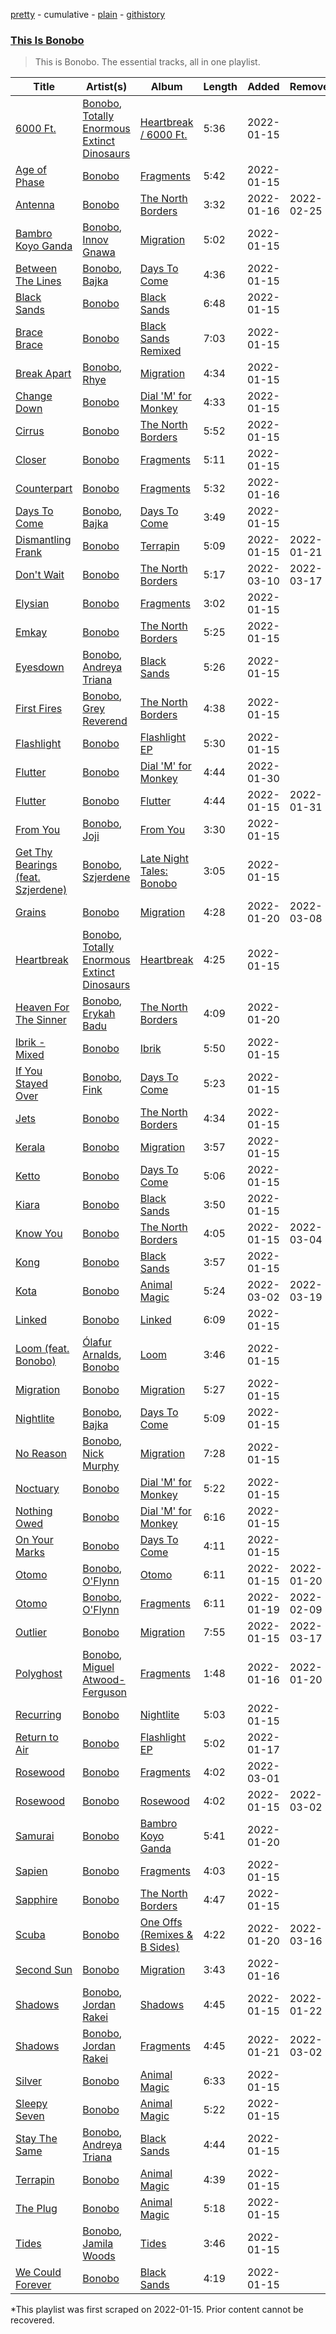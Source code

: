 [pretty](/playlists/pretty/37i9dQZF1DZ06evO02Y0rS.md) - cumulative - [plain](/playlists/plain/37i9dQZF1DZ06evO02Y0rS) - [githistory](https://github.githistory.xyz/mackorone/spotify-playlist-archive/blob/main/playlists/plain/37i9dQZF1DZ06evO02Y0rS)

### [This Is Bonobo](https://open.spotify.com/playlist/3Lqe04NZCgclmzpw1Wxzz9)

> This is Bonobo\. The essential tracks, all in one playlist.

| Title | Artist(s) | Album | Length | Added | Removed |
|---|---|---|---|---|---|
| [6000 Ft.](https://open.spotify.com/track/5VDnV2q6OrlrPsHsDZtIP1) | [Bonobo](https://open.spotify.com/artist/0cmWgDlu9CwTgxPhf403hb), [Totally Enormous Extinct Dinosaurs](https://open.spotify.com/artist/0g3NiCRhEv7M4SEDMrpItN) | [Heartbreak / 6000 Ft.](https://open.spotify.com/album/1IjSVLxs6dO3BmZ1adf6lt) | 5:36 | 2022-01-15 |  |
| [Age of Phase](https://open.spotify.com/track/0xIo8d1CLxARzQhaZwJ1RM) | [Bonobo](https://open.spotify.com/artist/0cmWgDlu9CwTgxPhf403hb) | [Fragments](https://open.spotify.com/album/4KjbNbnTnJ97kZgQkOHr6v) | 5:42 | 2022-01-15 |  |
| [Antenna](https://open.spotify.com/track/5YhKjllHOmPJMcTdctlOGe) | [Bonobo](https://open.spotify.com/artist/0cmWgDlu9CwTgxPhf403hb) | [The North Borders](https://open.spotify.com/album/7sN6lCgPf1rbZYmA3edMKv) | 3:32 | 2022-01-16 | 2022-02-25 |
| [Bambro Koyo Ganda](https://open.spotify.com/track/5EGJ7e7frJjYja6H4afzoT) | [Bonobo](https://open.spotify.com/artist/0cmWgDlu9CwTgxPhf403hb), [Innov Gnawa](https://open.spotify.com/artist/6FUsQ3dkSd27KwQ1iCugSV) | [Migration](https://open.spotify.com/album/2T64N96AVfsrRFJCUXQEoZ) | 5:02 | 2022-01-15 |  |
| [Between The Lines](https://open.spotify.com/track/0oBV4QAfY26kcYqRLRv5ST) | [Bonobo](https://open.spotify.com/artist/0cmWgDlu9CwTgxPhf403hb), [Bajka](https://open.spotify.com/artist/4V8wJAPq2ar1y1Zc8d9DhI) | [Days To Come](https://open.spotify.com/album/5HLoU4oijKdSIFOk2o7mYn) | 4:36 | 2022-01-15 |  |
| [Black Sands](https://open.spotify.com/track/6uoM7KHsyJsHZqBQHKjQbc) | [Bonobo](https://open.spotify.com/artist/0cmWgDlu9CwTgxPhf403hb) | [Black Sands](https://open.spotify.com/album/5m1RkwKeU7MV0Ni6PH2lPy) | 6:48 | 2022-01-15 |  |
| [Brace Brace](https://open.spotify.com/track/4NJmYXgwH27cVeJ6ctf9Dn) | [Bonobo](https://open.spotify.com/artist/0cmWgDlu9CwTgxPhf403hb) | [Black Sands Remixed](https://open.spotify.com/album/2tcn5o1g4FuVRuMGjn7G4v) | 7:03 | 2022-01-15 |  |
| [Break Apart](https://open.spotify.com/track/2pYvd6cHcAIMAM6xMD6nok) | [Bonobo](https://open.spotify.com/artist/0cmWgDlu9CwTgxPhf403hb), [Rhye](https://open.spotify.com/artist/2AcUPzkVWo81vumdzeLLRN) | [Migration](https://open.spotify.com/album/2T64N96AVfsrRFJCUXQEoZ) | 4:34 | 2022-01-15 |  |
| [Change Down](https://open.spotify.com/track/7eDNiX2DbNo7xhLlgjlGrh) | [Bonobo](https://open.spotify.com/artist/0cmWgDlu9CwTgxPhf403hb) | [Dial 'M' for Monkey](https://open.spotify.com/album/6TaDSeHRXqw06H2PlYsD5K) | 4:33 | 2022-01-15 |  |
| [Cirrus](https://open.spotify.com/track/2lJ4d8MCT6ZlDRHKJ1br14) | [Bonobo](https://open.spotify.com/artist/0cmWgDlu9CwTgxPhf403hb) | [The North Borders](https://open.spotify.com/album/7sN6lCgPf1rbZYmA3edMKv) | 5:52 | 2022-01-15 |  |
| [Closer](https://open.spotify.com/track/7mq6753542WZViD1wJ64Eo) | [Bonobo](https://open.spotify.com/artist/0cmWgDlu9CwTgxPhf403hb) | [Fragments](https://open.spotify.com/album/4KjbNbnTnJ97kZgQkOHr6v) | 5:11 | 2022-01-15 |  |
| [Counterpart](https://open.spotify.com/track/3jVU4LpHVHClU0YDJ8VBqz) | [Bonobo](https://open.spotify.com/artist/0cmWgDlu9CwTgxPhf403hb) | [Fragments](https://open.spotify.com/album/4KjbNbnTnJ97kZgQkOHr6v) | 5:32 | 2022-01-16 |  |
| [Days To Come](https://open.spotify.com/track/1mRTSIs40qa2L7omBzQd1u) | [Bonobo](https://open.spotify.com/artist/0cmWgDlu9CwTgxPhf403hb), [Bajka](https://open.spotify.com/artist/4V8wJAPq2ar1y1Zc8d9DhI) | [Days To Come](https://open.spotify.com/album/5HLoU4oijKdSIFOk2o7mYn) | 3:49 | 2022-01-15 |  |
| [Dismantling Frank](https://open.spotify.com/track/216lVtPGmb4ZWrGboV9q8o) | [Bonobo](https://open.spotify.com/artist/0cmWgDlu9CwTgxPhf403hb) | [Terrapin](https://open.spotify.com/album/4ZwmZFVIKSNOsjZKPlABuq) | 5:09 | 2022-01-15 | 2022-01-21 |
| [Don't Wait](https://open.spotify.com/track/1x6fQ08Smj58AYlSchDMVV) | [Bonobo](https://open.spotify.com/artist/0cmWgDlu9CwTgxPhf403hb) | [The North Borders](https://open.spotify.com/album/7sN6lCgPf1rbZYmA3edMKv) | 5:17 | 2022-03-10 | 2022-03-17 |
| [Elysian](https://open.spotify.com/track/0PYMIPuZk9AjcmkscMeC3D) | [Bonobo](https://open.spotify.com/artist/0cmWgDlu9CwTgxPhf403hb) | [Fragments](https://open.spotify.com/album/4KjbNbnTnJ97kZgQkOHr6v) | 3:02 | 2022-01-15 |  |
| [Emkay](https://open.spotify.com/track/37A0JOrJ5WnmhIyGNnAhRN) | [Bonobo](https://open.spotify.com/artist/0cmWgDlu9CwTgxPhf403hb) | [The North Borders](https://open.spotify.com/album/7sN6lCgPf1rbZYmA3edMKv) | 5:25 | 2022-01-15 |  |
| [Eyesdown](https://open.spotify.com/track/0XiHcuUEf1wmvmX1cOaVR9) | [Bonobo](https://open.spotify.com/artist/0cmWgDlu9CwTgxPhf403hb), [Andreya Triana](https://open.spotify.com/artist/6SKEuFZYhaTytrhtJjgnO2) | [Black Sands](https://open.spotify.com/album/5m1RkwKeU7MV0Ni6PH2lPy) | 5:26 | 2022-01-15 |  |
| [First Fires](https://open.spotify.com/track/2Yz2Z1ENB85nYrK3Rg2qxO) | [Bonobo](https://open.spotify.com/artist/0cmWgDlu9CwTgxPhf403hb), [Grey Reverend](https://open.spotify.com/artist/1EbvbxCONeiXZTVIS2Cw0e) | [The North Borders](https://open.spotify.com/album/7sN6lCgPf1rbZYmA3edMKv) | 4:38 | 2022-01-15 |  |
| [Flashlight](https://open.spotify.com/track/0CPEvRFKdvpK0veEeY56T6) | [Bonobo](https://open.spotify.com/artist/0cmWgDlu9CwTgxPhf403hb) | [Flashlight EP](https://open.spotify.com/album/1Gb1MCvhe6uBJrO1Vb8FlR) | 5:30 | 2022-01-15 |  |
| [Flutter](https://open.spotify.com/track/5K8WNrf5JvmBE6O0MbSRuJ) | [Bonobo](https://open.spotify.com/artist/0cmWgDlu9CwTgxPhf403hb) | [Dial 'M' for Monkey](https://open.spotify.com/album/6TaDSeHRXqw06H2PlYsD5K) | 4:44 | 2022-01-30 |  |
| [Flutter](https://open.spotify.com/track/118jpM7D5hnAEYJ6EzEY3G) | [Bonobo](https://open.spotify.com/artist/0cmWgDlu9CwTgxPhf403hb) | [Flutter](https://open.spotify.com/album/2RJzEXouslaRTm2EecGPcm) | 4:44 | 2022-01-15 | 2022-01-31 |
| [From You](https://open.spotify.com/track/3Qfqbu22C7aK2MuWBSnM5A) | [Bonobo](https://open.spotify.com/artist/0cmWgDlu9CwTgxPhf403hb), [Joji](https://open.spotify.com/artist/3MZsBdqDrRTJihTHQrO6Dq) | [From You](https://open.spotify.com/album/7CynwysFOxoGWp1QLAB6uZ) | 3:30 | 2022-01-15 |  |
| [Get Thy Bearings \(feat\. Szjerdene\)](https://open.spotify.com/track/6tqAkUVWAjqTzT363IzgCw) | [Bonobo](https://open.spotify.com/artist/0cmWgDlu9CwTgxPhf403hb), [Szjerdene](https://open.spotify.com/artist/5WcgyMkdfILvNCPTavIINv) | [Late Night Tales: Bonobo](https://open.spotify.com/album/75mOIzgjMsFLN5hyQlpsy8) | 3:05 | 2022-01-15 |  |
| [Grains](https://open.spotify.com/track/0f3G1ecfRIffW1qhQt1lEG) | [Bonobo](https://open.spotify.com/artist/0cmWgDlu9CwTgxPhf403hb) | [Migration](https://open.spotify.com/album/2T64N96AVfsrRFJCUXQEoZ) | 4:28 | 2022-01-20 | 2022-03-08 |
| [Heartbreak](https://open.spotify.com/track/4b6WRfxJRY40RBpl3TMQVq) | [Bonobo](https://open.spotify.com/artist/0cmWgDlu9CwTgxPhf403hb), [Totally Enormous Extinct Dinosaurs](https://open.spotify.com/artist/0g3NiCRhEv7M4SEDMrpItN) | [Heartbreak](https://open.spotify.com/album/41oY7hIc9CdA5FtWQVyFAU) | 4:25 | 2022-01-15 |  |
| [Heaven For The Sinner](https://open.spotify.com/track/6t7SsmMEWNNJaFEpIjrYop) | [Bonobo](https://open.spotify.com/artist/0cmWgDlu9CwTgxPhf403hb), [Erykah Badu](https://open.spotify.com/artist/7IfculRW2WXyzNQ8djX8WX) | [The North Borders](https://open.spotify.com/album/7sN6lCgPf1rbZYmA3edMKv) | 4:09 | 2022-01-20 |  |
| [Ibrik \- Mixed](https://open.spotify.com/track/6vgr2cK1a1OXF2IQ9FE8yB) | [Bonobo](https://open.spotify.com/artist/0cmWgDlu9CwTgxPhf403hb) | [Ibrik](https://open.spotify.com/album/10TxTr1G45OpSRG6tXs9nt) | 5:50 | 2022-01-15 |  |
| [If You Stayed Over](https://open.spotify.com/track/1yGTwR9AcrzQ67JGnwO3jZ) | [Bonobo](https://open.spotify.com/artist/0cmWgDlu9CwTgxPhf403hb), [Fink](https://open.spotify.com/artist/2t9yJDJIEtvPmr2iRIdqBf) | [Days To Come](https://open.spotify.com/album/5HLoU4oijKdSIFOk2o7mYn) | 5:23 | 2022-01-15 |  |
| [Jets](https://open.spotify.com/track/3cg38isdTrBH63B4BMywsw) | [Bonobo](https://open.spotify.com/artist/0cmWgDlu9CwTgxPhf403hb) | [The North Borders](https://open.spotify.com/album/7sN6lCgPf1rbZYmA3edMKv) | 4:34 | 2022-01-15 |  |
| [Kerala](https://open.spotify.com/track/5DAjrJqXqYtgr67pVhmUeR) | [Bonobo](https://open.spotify.com/artist/0cmWgDlu9CwTgxPhf403hb) | [Migration](https://open.spotify.com/album/2T64N96AVfsrRFJCUXQEoZ) | 3:57 | 2022-01-15 |  |
| [Ketto](https://open.spotify.com/track/4Gkd4msFAFTiDxFZcg9r8i) | [Bonobo](https://open.spotify.com/artist/0cmWgDlu9CwTgxPhf403hb) | [Days To Come](https://open.spotify.com/album/5HLoU4oijKdSIFOk2o7mYn) | 5:06 | 2022-01-15 |  |
| [Kiara](https://open.spotify.com/track/7sqii6BhIDpJChYpU3WjwS) | [Bonobo](https://open.spotify.com/artist/0cmWgDlu9CwTgxPhf403hb) | [Black Sands](https://open.spotify.com/album/5m1RkwKeU7MV0Ni6PH2lPy) | 3:50 | 2022-01-15 |  |
| [Know You](https://open.spotify.com/track/7rF2bHXc5wa3hM3114pppm) | [Bonobo](https://open.spotify.com/artist/0cmWgDlu9CwTgxPhf403hb) | [The North Borders](https://open.spotify.com/album/7sN6lCgPf1rbZYmA3edMKv) | 4:05 | 2022-01-15 | 2022-03-04 |
| [Kong](https://open.spotify.com/track/7Cg3F9ZsZ2TYUnlza49NYh) | [Bonobo](https://open.spotify.com/artist/0cmWgDlu9CwTgxPhf403hb) | [Black Sands](https://open.spotify.com/album/5m1RkwKeU7MV0Ni6PH2lPy) | 3:57 | 2022-01-15 |  |
| [Kota](https://open.spotify.com/track/1hHswNRFdwR5HZSBKdVEOs) | [Bonobo](https://open.spotify.com/artist/0cmWgDlu9CwTgxPhf403hb) | [Animal Magic](https://open.spotify.com/album/4fwdKlGLJuEB9UuCHaNKql) | 5:24 | 2022-03-02 | 2022-03-19 |
| [Linked](https://open.spotify.com/track/3rCtueI7qBN2kZBZnXuk5K) | [Bonobo](https://open.spotify.com/artist/0cmWgDlu9CwTgxPhf403hb) | [Linked](https://open.spotify.com/album/6Eb3lH04iEMK0YJ8gk01MR) | 6:09 | 2022-01-15 |  |
| [Loom \(feat\. Bonobo\)](https://open.spotify.com/track/3Yagxg6rtkwN01AYzA862i) | [Ólafur Arnalds](https://open.spotify.com/artist/7E3BRXV9ZbCt5lQTCXMTia), [Bonobo](https://open.spotify.com/artist/0cmWgDlu9CwTgxPhf403hb) | [Loom](https://open.spotify.com/album/2kfPunUS5HqupNVAueFmgM) | 3:46 | 2022-01-15 |  |
| [Migration](https://open.spotify.com/track/61g7oQKm8DFEL7r2g9LS8x) | [Bonobo](https://open.spotify.com/artist/0cmWgDlu9CwTgxPhf403hb) | [Migration](https://open.spotify.com/album/2T64N96AVfsrRFJCUXQEoZ) | 5:27 | 2022-01-15 |  |
| [Nightlite](https://open.spotify.com/track/1gI1nC5E3ObyMtejdc8crP) | [Bonobo](https://open.spotify.com/artist/0cmWgDlu9CwTgxPhf403hb), [Bajka](https://open.spotify.com/artist/4V8wJAPq2ar1y1Zc8d9DhI) | [Days To Come](https://open.spotify.com/album/5HLoU4oijKdSIFOk2o7mYn) | 5:09 | 2022-01-15 |  |
| [No Reason](https://open.spotify.com/track/3aWPdd6U1xbsIEGEpUaPyQ) | [Bonobo](https://open.spotify.com/artist/0cmWgDlu9CwTgxPhf403hb), [Nick Murphy](https://open.spotify.com/artist/2Q0MyH5YMI5HPQjFjlq5g3) | [Migration](https://open.spotify.com/album/2T64N96AVfsrRFJCUXQEoZ) | 7:28 | 2022-01-15 |  |
| [Noctuary](https://open.spotify.com/track/1sVPnm3MQqQGaCUH1OO8NV) | [Bonobo](https://open.spotify.com/artist/0cmWgDlu9CwTgxPhf403hb) | [Dial 'M' for Monkey](https://open.spotify.com/album/6TaDSeHRXqw06H2PlYsD5K) | 5:22 | 2022-01-15 |  |
| [Nothing Owed](https://open.spotify.com/track/6VhlABJh5uaZOpyyi5wute) | [Bonobo](https://open.spotify.com/artist/0cmWgDlu9CwTgxPhf403hb) | [Dial 'M' for Monkey](https://open.spotify.com/album/6TaDSeHRXqw06H2PlYsD5K) | 6:16 | 2022-01-15 |  |
| [On Your Marks](https://open.spotify.com/track/4SjvkRy0nVHd3oe7BkZ1u4) | [Bonobo](https://open.spotify.com/artist/0cmWgDlu9CwTgxPhf403hb) | [Days To Come](https://open.spotify.com/album/5HLoU4oijKdSIFOk2o7mYn) | 4:11 | 2022-01-15 |  |
| [Otomo](https://open.spotify.com/track/3VRemRqHZi7qiWzJfc684f) | [Bonobo](https://open.spotify.com/artist/0cmWgDlu9CwTgxPhf403hb), [O'Flynn](https://open.spotify.com/artist/7LTSTQkL7iK7zndjFQgHQo) | [Otomo](https://open.spotify.com/album/2zSMwsGd7r6fkJBoXkv3lQ) | 6:11 | 2022-01-15 | 2022-01-20 |
| [Otomo](https://open.spotify.com/track/59QNyVtGhYoDnpO6T1e4yR) | [Bonobo](https://open.spotify.com/artist/0cmWgDlu9CwTgxPhf403hb), [O'Flynn](https://open.spotify.com/artist/7LTSTQkL7iK7zndjFQgHQo) | [Fragments](https://open.spotify.com/album/4KjbNbnTnJ97kZgQkOHr6v) | 6:11 | 2022-01-19 | 2022-02-09 |
| [Outlier](https://open.spotify.com/track/6BbFwwHnzY74a8GOsDg8Sn) | [Bonobo](https://open.spotify.com/artist/0cmWgDlu9CwTgxPhf403hb) | [Migration](https://open.spotify.com/album/2T64N96AVfsrRFJCUXQEoZ) | 7:55 | 2022-01-15 | 2022-03-17 |
| [Polyghost](https://open.spotify.com/track/0JL9dXZ2tjMabWjVjeutKH) | [Bonobo](https://open.spotify.com/artist/0cmWgDlu9CwTgxPhf403hb), [Miguel Atwood\-Ferguson](https://open.spotify.com/artist/6SlLXvZvYEGnurxBUpUdri) | [Fragments](https://open.spotify.com/album/4KjbNbnTnJ97kZgQkOHr6v) | 1:48 | 2022-01-16 | 2022-01-20 |
| [Recurring](https://open.spotify.com/track/0bpke7omGYtQEUhn7FBsnz) | [Bonobo](https://open.spotify.com/artist/0cmWgDlu9CwTgxPhf403hb) | [Nightlite](https://open.spotify.com/album/3bPzeMYquLHyTCUW8shcPL) | 5:03 | 2022-01-15 |  |
| [Return to Air](https://open.spotify.com/track/6CxfaUiVzPPjxtyDwjiH6q) | [Bonobo](https://open.spotify.com/artist/0cmWgDlu9CwTgxPhf403hb) | [Flashlight EP](https://open.spotify.com/album/1Gb1MCvhe6uBJrO1Vb8FlR) | 5:02 | 2022-01-17 |  |
| [Rosewood](https://open.spotify.com/track/2ZaL63zLMDr6H18El2EIt9) | [Bonobo](https://open.spotify.com/artist/0cmWgDlu9CwTgxPhf403hb) | [Fragments](https://open.spotify.com/album/4KjbNbnTnJ97kZgQkOHr6v) | 4:02 | 2022-03-01 |  |
| [Rosewood](https://open.spotify.com/track/3MOhipHFUkGpS0rV7cKrJO) | [Bonobo](https://open.spotify.com/artist/0cmWgDlu9CwTgxPhf403hb) | [Rosewood](https://open.spotify.com/album/0jjMHsOQJzzRi3JpxiS5xj) | 4:02 | 2022-01-15 | 2022-03-02 |
| [Samurai](https://open.spotify.com/track/3OhwaetItNaTXxn0mr9SkN) | [Bonobo](https://open.spotify.com/artist/0cmWgDlu9CwTgxPhf403hb) | [Bambro Koyo Ganda](https://open.spotify.com/album/7wozLC9PHgpjeb4aIZcI1Q) | 5:41 | 2022-01-20 |  |
| [Sapien](https://open.spotify.com/track/3O9cDue7Dz2gkBPbfTEeHu) | [Bonobo](https://open.spotify.com/artist/0cmWgDlu9CwTgxPhf403hb) | [Fragments](https://open.spotify.com/album/4KjbNbnTnJ97kZgQkOHr6v) | 4:03 | 2022-01-15 |  |
| [Sapphire](https://open.spotify.com/track/1d5hX0RYHcDM4aHJHSm5cr) | [Bonobo](https://open.spotify.com/artist/0cmWgDlu9CwTgxPhf403hb) | [The North Borders](https://open.spotify.com/album/7sN6lCgPf1rbZYmA3edMKv) | 4:47 | 2022-01-15 |  |
| [Scuba](https://open.spotify.com/track/0iDMAsu0Oy1dEHeZqB7HtZ) | [Bonobo](https://open.spotify.com/artist/0cmWgDlu9CwTgxPhf403hb) | [One Offs \(Remixes & B Sides\)](https://open.spotify.com/album/5O1rjyyCotasRfDbYx4xhL) | 4:22 | 2022-01-20 | 2022-03-16 |
| [Second Sun](https://open.spotify.com/track/16ikmfoT1249gG3pzPvnYt) | [Bonobo](https://open.spotify.com/artist/0cmWgDlu9CwTgxPhf403hb) | [Migration](https://open.spotify.com/album/2T64N96AVfsrRFJCUXQEoZ) | 3:43 | 2022-01-16 |  |
| [Shadows](https://open.spotify.com/track/4PDYYvVrcHWDvesiKo74Lh) | [Bonobo](https://open.spotify.com/artist/0cmWgDlu9CwTgxPhf403hb), [Jordan Rakei](https://open.spotify.com/artist/24icoQNJSEWNu3XvqKBR68) | [Shadows](https://open.spotify.com/album/62qsqtnaiVv09V1yjxfLx0) | 4:45 | 2022-01-15 | 2022-01-22 |
| [Shadows](https://open.spotify.com/track/7aLYQgzGLy8duSSdTJa1ik) | [Bonobo](https://open.spotify.com/artist/0cmWgDlu9CwTgxPhf403hb), [Jordan Rakei](https://open.spotify.com/artist/24icoQNJSEWNu3XvqKBR68) | [Fragments](https://open.spotify.com/album/4KjbNbnTnJ97kZgQkOHr6v) | 4:45 | 2022-01-21 | 2022-03-02 |
| [Silver](https://open.spotify.com/track/5LB8Xop5SuozvPINeSSMf5) | [Bonobo](https://open.spotify.com/artist/0cmWgDlu9CwTgxPhf403hb) | [Animal Magic](https://open.spotify.com/album/4fwdKlGLJuEB9UuCHaNKql) | 6:33 | 2022-01-15 |  |
| [Sleepy Seven](https://open.spotify.com/track/7uwz2iMeMq19rM75zZLW0B) | [Bonobo](https://open.spotify.com/artist/0cmWgDlu9CwTgxPhf403hb) | [Animal Magic](https://open.spotify.com/album/4fwdKlGLJuEB9UuCHaNKql) | 5:22 | 2022-01-15 |  |
| [Stay The Same](https://open.spotify.com/track/6vcd0sKmiioXQKbcZPr7gq) | [Bonobo](https://open.spotify.com/artist/0cmWgDlu9CwTgxPhf403hb), [Andreya Triana](https://open.spotify.com/artist/6SKEuFZYhaTytrhtJjgnO2) | [Black Sands](https://open.spotify.com/album/5m1RkwKeU7MV0Ni6PH2lPy) | 4:44 | 2022-01-15 |  |
| [Terrapin](https://open.spotify.com/track/6G1lPm5H051kZL5rJHvXEv) | [Bonobo](https://open.spotify.com/artist/0cmWgDlu9CwTgxPhf403hb) | [Animal Magic](https://open.spotify.com/album/4fwdKlGLJuEB9UuCHaNKql) | 4:39 | 2022-01-15 |  |
| [The Plug](https://open.spotify.com/track/6HGbrlmb37enHxutPPZXgz) | [Bonobo](https://open.spotify.com/artist/0cmWgDlu9CwTgxPhf403hb) | [Animal Magic](https://open.spotify.com/album/4fwdKlGLJuEB9UuCHaNKql) | 5:18 | 2022-01-15 |  |
| [Tides](https://open.spotify.com/track/7rRYiBxeudiHMNmgptnne9) | [Bonobo](https://open.spotify.com/artist/0cmWgDlu9CwTgxPhf403hb), [Jamila Woods](https://open.spotify.com/artist/4UodukR17NIQfNu5uaqm9B) | [Tides](https://open.spotify.com/album/2ygrwR30mOdEfqh2eJcGNY) | 3:46 | 2022-01-15 |  |
| [We Could Forever](https://open.spotify.com/track/2y1cW84gbL4ghBD2HwcQ3x) | [Bonobo](https://open.spotify.com/artist/0cmWgDlu9CwTgxPhf403hb) | [Black Sands](https://open.spotify.com/album/5m1RkwKeU7MV0Ni6PH2lPy) | 4:19 | 2022-01-15 |  |

\*This playlist was first scraped on 2022-01-15. Prior content cannot be recovered.